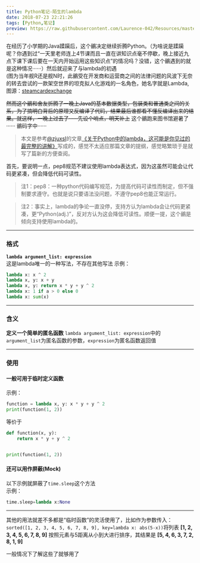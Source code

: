 ```yaml
---
title: Python笔记-陌生的lambda
date: 2018-07-23 22:21:26
tags: [Python,笔记]
preview: https://raw.githubusercontent.com/Laurence-042/Resources/master/jpg/anim/Lambda.jpg
---
```

在经历了小学期的Java蹂躏后，这个鶸决定继续折腾Python。（为啥说是蹂躏呢？你遇到过“一天里老师连上4节课而且一直在讲知识点毫不停歇，晚上接近九点下课下课后要在一天内开始运用这些知识点”的情况吗？没错，这个鶸遇到的就是这种情况······）然后就迎来了与lambda的初遇  
(图为当年舰R还是舰N时，此鶸受在开发商和运营商之间的法律问题的风波下无奈的转去尝试的一款架空世界的坦克拟人化游戏的一名角色，她名字就是Lambda,图源：[steamcardexchange](https://www.steamcardexchange.net/index.php?gamepage-appid-581130)
<!--more-->
~~然而这个鶸和舍友折腾了一晚上Java的基本数据类型，包装类和普通类之间的关系，为了搞明白背后的原理又反编译了代码，结果最后谁都看不懂反编译出来的结果。就这样，一晚上过去了······先设个哨点，明天补上~~
这个鶸跑来图书馆避暑了······
鶸码字中······  

> 本文是参考[@zjuxsl](https://blog.csdn.net/zjuxsl)的文章[《关于Python中的lambda，这可能是你见过的最完整的讲解》](https://blog.csdn.net/zjuxsl/article/details/79437563)写成的，感觉不太适应那篇文章的提纲，感觉略繁琐于是就写了篇新的方便查阅。

首先，要说明一点，pep8规范不建议使用lambda表达式，因为这虽然可能会让代码更紧凑，但会降低代码可读性。
> 注1：pep8：一种python代码编写规范，为提高代码可读性而制定，但不强制要求遵守。也就是说只要语法没问题，不遵守pep8也能正常运行。  

> 注2：事实上，lambda的争论一直没停，支持方认为lambda会让代码更紧凑，更“Python(adj.)”，反对方认为这会降低可读性。顺便一提，这个鶸是倾向支持使用lambda的。
---
### 格式
**`lambda argument_list: expression`**  
这是lambda唯一的一种写法，不存在其他写法
示例：
```python
lambda x: x ^ 2
lambda x, y: x + y
lambda x, y: return x * y + y ^ 2
lambda x: 1 if a > 0 else 0
lambda x: sum(x)
```
---
### 含义
**定义一个简单的匿名函数**
`lambda argument_list: expression`中的`argument_list`为匿名函数的参数，`expression`为匿名函数返回值  

---

### 使用

#### 一般可用于临时定义函数  

示例：
```python
function = lambda x, y: x * y + y ^ 2
print(function(1, 2))
```
等价于
```python
def function(x, y):
    return x * y + y ^ 2


print(function(1, 2))
```

#### 还可以用作屏蔽(Mock)
以下示例就屏蔽了`time.sleep`这个方法  
示例：
```python
time.sleep=lambda x:None
```
---
其他的用法就差不多都是“临时函数”的灵活使用了，比如作为参数传入：`sorted([1, 2, 3, 4, 5, 6, 7, 8, 9], key=lambda x: abs(5-x))`将列表 **[1, 2, 3, 4, 5, 6, 7, 8, 9]** 按照元素与5距离从小到大进行排序，其结果是 **[5, 4, 6, 3, 7, 2, 8, 1, 9]**

一般情况下了解这些了就够用了
<!--more-->